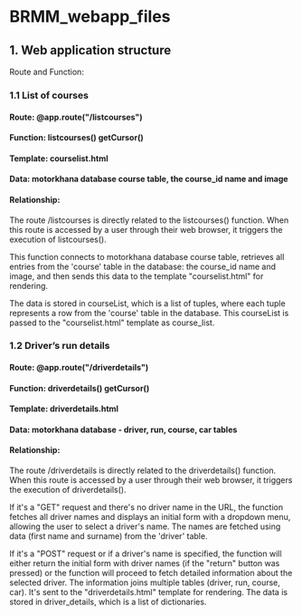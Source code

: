 # BRMM_webapp_files

## 1. Web application structure
Route and Function:

### 1.1 List of courses
#### Route: @app.route("/listcourses")  
#### Function: listcourses()   getCursor()
#### Template: courselist.html  
#### Data: motorkhana database course table, the course_id name and image
#### Relationship:
The route /listcourses is directly related to the listcourses() function. When this route is accessed by a user through their web browser, it triggers the execution of listcourses().

This function connects to motorkhana database course table, retrieves all entries from the 'course' table in the database:  the course_id name and image, and then sends this data to the template "courselist.html" for rendering.

The data is stored in courseList, which is a list of tuples, where each tuple represents a row from the 'course' table in the database. This courseList is passed to the "courselist.html" template as course_list.


### 1.2 Driver’s run details
####  Route: @app.route("/driverdetails")
####  Function: driverdetails() getCursor()
####  Template: driverdetails.html
####  Data: motorkhana database - driver, run, course, car tables
#### Relationship:
The route /driverdetails is directly related to the driverdetails() function. When this route is accessed by a user through their web browser, it triggers the execution of driverdetails().

If it's a "GET" request and there's no driver name in the URL, the function fetches all driver names and displays an initial form with a dropdown menu, allowing the user to select a driver's name. The names are fetched using data (first name and surname) from the 'driver' table.

If it's a "POST" request or if a driver's name is specified, the function will either return the initial form with driver names (if the "return" button was pressed)  or the function will proceed to fetch detailed information about the selected driver. The information joins multiple tables (driver, run, course, car). It's sent to the "driverdetails.html" template for rendering. The data is stored in driver_details, which is a list of dictionaries.




